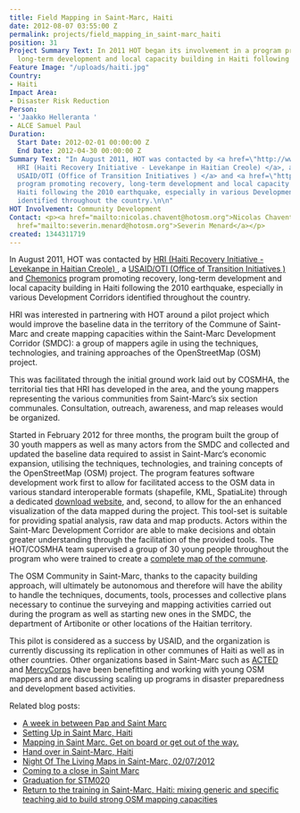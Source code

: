 ```yaml
---
title: Field Mapping in Saint-Marc, Haiti
date: 2012-08-07 03:55:00 Z
permalink: projects/field_mapping_in_saint-marc_haiti
position: 31
Project Summary Text: In 2011 HOT began its involvement in a program promoting recovery,
  long-term development and local capacity building in Haiti following the 2010 earthquake.
Feature Image: "/uploads/haiti.jpg"
Country:
- Haiti
Impact Area:
- Disaster Risk Reduction
Person:
- 'Jaakko Helleranta '
- ALCE Samuel Paul
Duration:
  Start Date: 2012-02-01 00:00:00 Z
  End Date: 2012-04-30 00:00:00 Z
Summary Text: "In August 2011, HOT was contacted by <a href=\"http://www.chemonics.com/OurWork/OurProjects/Pages/Haiti%20Recovery%20Initiative%20II.aspx\">
  HRI (Haiti Recovery Initiative - Levekanpe in Haitian Creole) </a>, a <a href=\"http://www.globalcorps.com/oti.html\">
  USAID/OTI (Office of Transition Initiatives ) </a> and <a href=\"http://www.chemonics.com/Pages/Home.aspx\">Chemonics</a>
  program promoting recovery, long-term development and local capacity building in
  Haiti following the 2010 earthquake, especially in various Development Corridors
  identified throughout the country.\n\n"
HOT Involvement: Community Development
Contact: <p><a href="mailto:nicolas.chavent@hotosm.org">Nicolas Chavent</a><br><a
  href="mailto:severin.menard@hotosm.org">Severin Menard</a></p>
created: 1344311719
---
```


<p>In August 2011, HOT was contacted by <a href="http://www.chemonics.com/OurWork/OurProjects/Pages/Haiti%20Recovery%20Initiative%20II.aspx"> HRI (Haiti Recovery Initiative - Levekanpe in Haitian Creole) </a>, a <a href="http://www.globalcorps.com/oti.html"> USAID/OTI (Office of Transition Initiatives ) </a> and <a href="http://www.chemonics.com/Pages/Home.aspx">Chemonics</a> program promoting recovery, long-term development and local capacity building in Haiti following the 2010 earthquake, especially in various Development Corridors identified throughout the country.&nbsp; <!--break--></p><p>HRI was interested in partnering with HOT around a pilot project which would improve the baseline data in the territory of the Commune of Saint-Marc and create mapping capacities within the Saint-Marc Development Corridor (SMDC): a group of mappers agile in using the techniques, technologies, and training approaches of the OpenStreetMap (OSM) project.</p><p>This was facilitated through the initial ground work laid out by COSMHA, the territorial ties that HRI has developed in the area, and the young mappers representing the various communities from Saint-Marc’s six section communales. Consultation, outreach, awareness, and map releases would be organized.</p><p>Started in February 2012 for three months, the program built the group of 30 youth mappers as well as many actors from the SMDC and collected and updated the baseline data required to assist in Saint-Marc‘s economic expansion, utilising the techniques, technologies, and training concepts of the OpenStreetMap (OSM) project. The program features software development work first to allow for facilitated access to the OSM data in various standard interoperable formats (shapefile, KML, SpatiaLite) through a dedicated <a href="http://hot-export.geofabrik.de/">download website</a>, and, second, to allow for the an enhanced visualization of the data mapped during the project. This tool-set is suitable for providing spatial analysis, raw data and map products. Actors within the Saint-Marc Development Corridor are able to make decisions and obtain greater understanding through the facilitation of the provided tools. The HOT/COSMHA team supervised a group of 30 young people throughout the program who were trained to create a <a href="http://www.openstreetmap.org/?lat=19.1006&amp;lon=-72.693&amp;zoom=14&amp;layers=M">complete map of the commune</a>.</p><p>The OSM Community in Saint-Marc, thanks to the capacity building approach, will ultimately be autonomous and therefore will have the ability to handle the techniques, documents, tools, processes and collective plans necessary to continue the surveying and mapping activities carried out during the program as well as starting new ones in the SMDC, the department of Artibonite or other locations of the Haitian territory.</p><p>This pilot is considered as a success by USAID, and the organization is currently discussing its replication in other communes of Haiti as well as in other countries. Other organizations based in Saint-Marc such as <a href="http://www.acted.org/&quot;">ACTED</a> and <a href="https://www.mercycorps.org/">MercyCorps</a> have been benefitting and working with young OSM mappers and are discussing scaling up programs in disaster preparedness and development based activities.</p><p>Related blog posts:</p><ul><li><a href="http://hot.openstreetmap.org/updates/2012-01-26_a_week_in_between_pap_and_saint_marc">A week in between Pap and Saint Marc</a></li><li><a href="http://hot.openstreetmap.org/updates/2012-01-29_setting_up_in_saint_marc_haiti">Setting Up in Saint Marc, Haiti</a></li><li><a href="http://hot.openstreetmap.org/updates/2012-02-02_mapping_in_saint_marc_get_on_board_or_get_out_of_the_way">Mapping in Saint Marc. Get on board or get out of the way.</a></li><li><a href="http://hot.openstreetmap.org/updates/2012-02-20_hand_over_in_saint_marc_haiti">Hand over in Saint-Marc, Haiti</a></li><li><a href="http://hot.openstreetmap.org/updates/2012-03-10_night_of_the_living_maps_in_saint_marc_02072012">Night Of The Living Maps in Saint-Marc, 02/07/2012</a></li><li><a href="http://hot.openstreetmap.org/updates/2012-04-24_coming_to_a_close_in_saint_marc">Coming to a close in Saint Marc</a></li><li><a href="http://hot.openstreetmap.org/updates/2012-04-30_graduation_for_stm020">Graduation for STM020</a></li><li><a href="http://hot.openstreetmap.org/updates/2012-06-24_return_to_the_training_in_saint_marc_haiti_mixing_generic_and_specific_teaching_a">Return to the training in Saint-Marc, Haiti: mixing generic and specific teaching aid to build strong OSM mapping capacities</a></li></ul>
